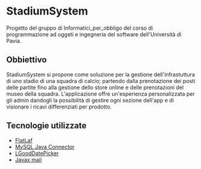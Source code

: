 # StadiumSystem
Progetto del gruppo di Informatici_per_obbligo del corso di programmazione ad oggeti e ingegneria del software dell'Università di Pavia.

## Obbiettivo
StadiumSystem si propone come soluzione per la gestione dell'infrastuttura di uno stadio di una squadra di calcio; partendo dalla prenotazione dei posti delle partite fino alla gestione dello store online e delle prenotazioni del museo della squadra.
L'applicazione offre un'esperienza personalizzata per gli admin dandogli la possibilità di gestire ogni sezione dell'app e di visionare i ricavi differenziati per prodotto.

## Tecnologie utilizzate
- [FlatLaf](https://github.com/JFormDesigner/FlatLaf)
- [MySQL Java Connector](https://github.com/mysql/mysql-connector-j)
- [LGoodDatePicker](https://github.com/LGoodDatePicker/LGoodDatePicker)
- [Javax mail](https://javadoc.io/doc/javax.mail/javax.mail-api/latest/index.html)
